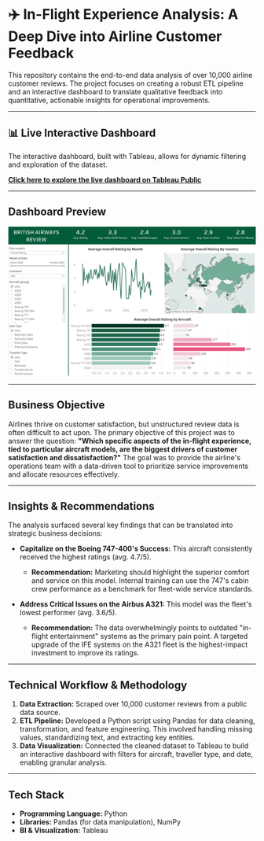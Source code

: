 # ✈️ In-Flight Experience Analysis: A Deep Dive into Airline Customer Feedback

This repository contains the end-to-end data analysis of over 10,000 airline customer reviews. The project focuses on creating a robust ETL pipeline and an interactive dashboard to translate qualitative feedback into quantitative, actionable insights for operational improvements.

---

## 📊 Live Interactive Dashboard

The interactive dashboard, built with Tableau, allows for dynamic filtering and exploration of the dataset.

**[Click here to explore the live dashboard on Tableau Public](https://public.tableau.com/app/profile/vivo.sorhie/vizzes)**

---

## Dashboard Preview

![Airline Dashboard Preview](British-Airways-Tableau.png)

---

## Business Objective

Airlines thrive on customer satisfaction, but unstructured review data is often difficult to act upon. The primary objective of this project was to answer the question: **"Which specific aspects of the in-flight experience, tied to particular aircraft models, are the biggest drivers of customer satisfaction and dissatisfaction?"** The goal was to provide the airline's operations team with a data-driven tool to prioritize service improvements and allocate resources effectively.

---

## Insights & Recommendations

The analysis surfaced several key findings that can be translated into strategic business decisions:

* **Capitalize on the Boeing 747-400's Success:** This aircraft consistently received the highest ratings (avg. 4.7/5).
    * **Recommendation:** Marketing should highlight the superior comfort and service on this model. Internal training can use the 747's cabin crew performance as a benchmark for fleet-wide service standards.

* **Address Critical Issues on the Airbus A321:** This model was the fleet's lowest performer (avg. 3.6/5).
    * **Recommendation:** The data overwhelmingly points to outdated "in-flight entertainment" systems as the primary pain point. A targeted upgrade of the IFE systems on the A321 fleet is the highest-impact investment to improve its ratings.

---

## Technical Workflow & Methodology

1.  **Data Extraction:** Scraped over 10,000 customer reviews from a public data source.
2.  **ETL Pipeline:** Developed a Python script using Pandas for data cleaning, transformation, and feature engineering. This involved handling missing values, standardizing text, and extracting key entities.
3.  **Data Visualization:** Connected the cleaned dataset to Tableau to build an interactive dashboard with filters for aircraft, traveller type, and date, enabling granular analysis.

---

## Tech Stack

* **Programming Language:** Python
* **Libraries:** Pandas (for data manipulation), NumPy
* **BI & Visualization:** Tableau
